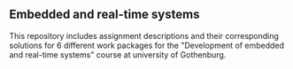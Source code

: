 ## Embedded and real-time systems
This repository includes assignment descriptions and their corresponding solutions for 6 different work packages for the "Development of embedded and real-time systems" course at university of Gothenburg.
